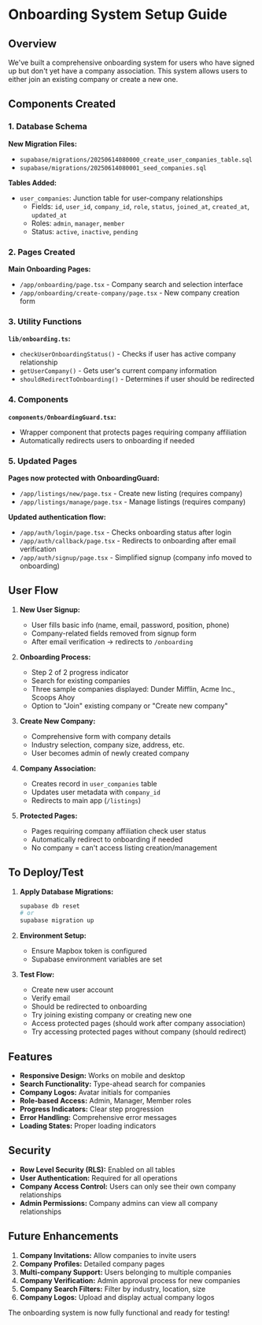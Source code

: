 # Onboarding System Setup Guide

## Overview

We've built a comprehensive onboarding system for users who have signed up but don't yet have a company association. This system allows users to either join an existing company or create a new one.

## Components Created

### 1. Database Schema

**New Migration Files:**
- `supabase/migrations/20250614080000_create_user_companies_table.sql`
- `supabase/migrations/20250614080001_seed_companies.sql`

**Tables Added:**
- `user_companies`: Junction table for user-company relationships
  - Fields: `id`, `user_id`, `company_id`, `role`, `status`, `joined_at`, `created_at`, `updated_at`
  - Roles: `admin`, `manager`, `member`
  - Status: `active`, `inactive`, `pending`

### 2. Pages Created

**Main Onboarding Pages:**
- `/app/onboarding/page.tsx` - Company search and selection interface
- `/app/onboarding/create-company/page.tsx` - New company creation form

### 3. Utility Functions

**`lib/onboarding.ts`:**
- `checkUserOnboardingStatus()` - Checks if user has active company relationship
- `getUserCompany()` - Gets user's current company information
- `shouldRedirectToOnboarding()` - Determines if user should be redirected

### 4. Components

**`components/OnboardingGuard.tsx`:**
- Wrapper component that protects pages requiring company affiliation
- Automatically redirects users to onboarding if needed

### 5. Updated Pages

**Pages now protected with OnboardingGuard:**
- `/app/listings/new/page.tsx` - Create new listing (requires company)
- `/app/listings/manage/page.tsx` - Manage listings (requires company)

**Updated authentication flow:**
- `/app/auth/login/page.tsx` - Checks onboarding status after login
- `/app/auth/callback/page.tsx` - Redirects to onboarding after email verification
- `/app/auth/signup/page.tsx` - Simplified signup (company info moved to onboarding)

## User Flow

1. **New User Signup:**
   - User fills basic info (name, email, password, position, phone)
   - Company-related fields removed from signup form
   - After email verification → redirects to `/onboarding`

2. **Onboarding Process:**
   - Step 2 of 2 progress indicator
   - Search for existing companies
   - Three sample companies displayed: Dunder Mifflin, Acme Inc., Scoops Ahoy
   - Option to "Join" existing company or "Create new company"

3. **Create New Company:**
   - Comprehensive form with company details
   - Industry selection, company size, address, etc.
   - User becomes admin of newly created company

4. **Company Association:**
   - Creates record in `user_companies` table
   - Updates user metadata with `company_id`
   - Redirects to main app (`/listings`)

5. **Protected Pages:**
   - Pages requiring company affiliation check user status
   - Automatically redirect to onboarding if needed
   - No company = can't access listing creation/management

## To Deploy/Test

1. **Apply Database Migrations:**
   ```bash
   supabase db reset
   # or
   supabase migration up
   ```

2. **Environment Setup:**
   - Ensure Mapbox token is configured
   - Supabase environment variables are set

3. **Test Flow:**
   - Create new user account
   - Verify email
   - Should be redirected to onboarding
   - Try joining existing company or creating new one
   - Access protected pages (should work after company association)
   - Try accessing protected pages without company (should redirect)

## Features

- **Responsive Design:** Works on mobile and desktop
- **Search Functionality:** Type-ahead search for companies
- **Company Logos:** Avatar initials for companies
- **Role-based Access:** Admin, Manager, Member roles
- **Progress Indicators:** Clear step progression
- **Error Handling:** Comprehensive error messages
- **Loading States:** Proper loading indicators

## Security

- **Row Level Security (RLS):** Enabled on all tables
- **User Authentication:** Required for all operations
- **Company Access Control:** Users can only see their own company relationships
- **Admin Permissions:** Company admins can view all company relationships

## Future Enhancements

1. **Company Invitations:** Allow companies to invite users
2. **Company Profiles:** Detailed company pages
3. **Multi-company Support:** Users belonging to multiple companies
4. **Company Verification:** Admin approval process for new companies
5. **Company Search Filters:** Filter by industry, location, size
6. **Company Logos:** Upload and display actual company logos

The onboarding system is now fully functional and ready for testing! 